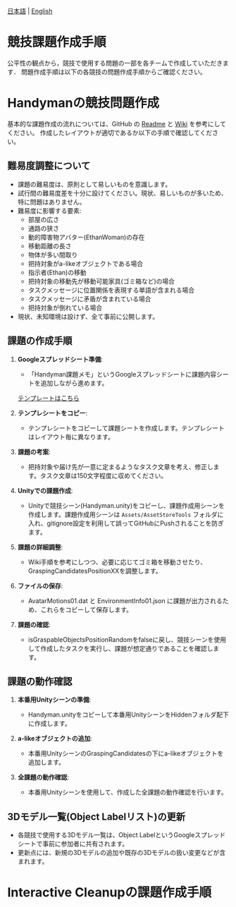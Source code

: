 

[日本語](./tc_ja.md) | [English](./tc_en.md)

# 競技課題作成手順

公平性の観点から，競技で使用する問題の一部を各チームで作成していただきます．
問題作成手順は以下の各競技の問題作成手順からご確認ください。


# Handymanの競技問題作成

基本的な課題作成の流れについては、GitHub の [Readme](https://github.com/RoboCupatHomeSim/handyman-unity) と [Wiki](https://github.com/RoboCupatHomeSim/handyman-unity/wiki/AdvancedExecutionProcedures#how-to-create-the-environmentinfoxxjson) を参考にしてください。
作成したレイアウトが適切であるか以下の手順で確認してください。

## 難易度調整について
- 課題の難易度は、原則として易しいものを意識します。
- 試行間の難易度差を十分に設けてください。現状、易しいものが多いため、特に問題はありません。
- 難易度に影響する要素:
  - 部屋の広さ
  - 通路の狭さ
  - 動的障害物アバター(EthanWoman)の存在
  - 移動距離の長さ
  - 物体が多い間取り
  - 把持対象がa-likeオブジェクトである場合
  - 指示者(Ethan)の移動
  - 把持対象の移動先が移動可能家具(ゴミ箱など)の場合
  - タスクメッセージに位置関係を表現する単語が含まれる場合
  - タスクメッセージに矛盾が含まれている場合
  - 把持対象が倒れている場合
- 現状、未知環境は設けず、全て事前に公開します。

## 課題の作成手順

1. **Googleスプレッドシート準備**:
   - 「Handyman課題メモ」というGoogleスプレッドシートに課題内容シートを追加しながら進めます。

   [テンプレートはこちら](https://docs.google.com/spreadsheets/d/1bPj9ja2-1zixFmQ5BribwEPBQejnv7Dh/edit#gid=2127521637)

2. **テンプレシートをコピー**:
   - テンプレシートをコピーして課題シートを作成します。テンプレシートはレイアウト毎に異なります。

3. **課題の考案**:
   - 把持対象や届け先が一意に定まるようなタスク文章を考え、修正します。タスク文章は150文字程度に収めてください。

4. **Unityでの課題作成**:
   - Unityで競技シーン(Handyman.unity)をコピーし、課題作成用シーンを作成します。課題作成用シーンは `Assets/AssetStoreTools` フォルダに入れ、gitignore設定を利用して誤ってGitHubにPushされることを防ぎます。

5. **課題の詳細調整**:
   - Wiki手順を参考にしつつ、必要に応じてゴミ箱を移動させたり、GraspingCandidatesPositionXXを調整します。

6. **ファイルの保存**:
   - AvatarMotions01.dat と EnvironmentInfo01.json に課題が出力されるため、これらをコピーして保存します。

7. **課題の確認**:
   - isGraspableObjectsPositionRandomをfalseに戻し、競技シーンを使用して作成したタスクを実行し、課題が想定通りであることを確認します。

## 課題の動作確認

1. **本番用Unityシーンの準備**:
   - Handyman.unityをコピーして本番用UnityシーンをHiddenフォルダ配下に作成します。

2. **a-likeオブジェクトの追加**:
   - 本番用UnityシーンのGraspingCandidatesの下にa-likeオブジェクトを追加します。

3. **全課題の動作確認**:
   - 本番用Unityシーンを使用して、作成した全課題の動作確認を行います。

## 3Dモデル一覧(Object Labelリスト)の更新

- 各競技で使用する3Dモデル一覧は、Object LabelというGoogleスプレッドシートで事前に参加者に共有されます。
- 更新点には、新規の3Dモデルの追加や既存の3Dモデルの扱い変更などが含まれます。


# Interactive Cleanupの課題作成手順
